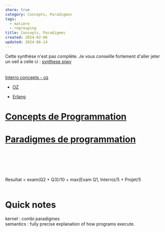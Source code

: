 ```yaml
---  
share: true  
category: Concepts, Paradigmes  
tags:  
  - matière  
  - regrouping  
title: Concepts, Paradigmes  
created: 2024-02-06  
updated: 2024-06-14  
---  
```

Cette synthèse n'est pas complète. Je vous conseille fortement d'aller jeter un oeil a celle ci : [synthese piwy](https://piwy.notion.site/Concepts-paradigms-and-semantics-of-programming-languages-d12fd435d46146b4848caa7daac169c3)  
&nbsp;  
&nbsp;  
[Interro concepts - oz](Interro%20concepts%20-%20oz.md)  
  
- [OZ](OZ.md)  
  
- [Erlang](Erlang.md)  
# [Concepts de Programmation](Concepts%20de%20Programmation.md)  
# [Paradigmes de programmation](Paradigmes%20de%20programmation.md)  
&nbsp;  
&nbsp;  
&nbsp;  
&nbsp;  
&nbsp;  
Resultat = exam(Q2 + Q3)/10 + max(Exam Q1, Interro)/5 + Projet/5   
&nbsp;  
# Quick notes  
kernel : combi paradigmes  
semantics : fully precise explanation of how programs execute.  

